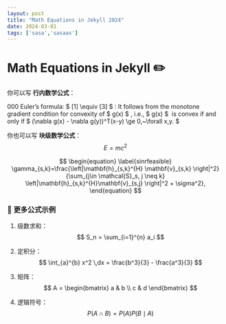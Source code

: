 ```yaml
---
layout: post
title: "Math Equations in Jekyll 2024"
date: 2024-03-01
tags: ['sasa','sasaas']
---
```


# Math Equations in Jekyll ✏️

你可以写 **行内数学公式**：

   000  Euler’s formula: $ [1] \equiv [3] $ : It follows from the monotone gradient condition for convexity of $ g(x) $ , i.e., $ g(x) $  is convex if and only if $ (\nabla g(x) - \nabla g(y))^T(x-y) \ge 0,~\forall x,y. $




你也可以写 **块级数学公式**：
$$
E = mc^2
$$

$$
\begin{equation}
\label{sinrfeasible}
\gamma_{s,k}=\frac{\left|\mathbf{h}_{s,k}^{H} \mathbf{v}_{s,k} \right|^2}{\sum_{j\in \mathcal{S}_s, j \neq k} \left|\mathbf{h}_{s,k}^{H}\mathbf{v}_{s,j} \right|^2 + \sigma^2},
\end{equation}
$$
### 📌 **更多公式示例**
1. 级数求和：
   $$
   S_n = \sum_{i=1}^{n} a_i
   $$
2. 定积分：
   $$
   \int_{a}^{b} x^2 \,dx = \frac{b^3}{3} - \frac{a^3}{3}
   $$

3. 矩阵：
   $$
   A = \begin{bmatrix} a & b \\ c & d \end{bmatrix}
   $$

4. 逻辑符号：
   $$
   P(A \cap B) = P(A) P(B \mid A)
   $$
